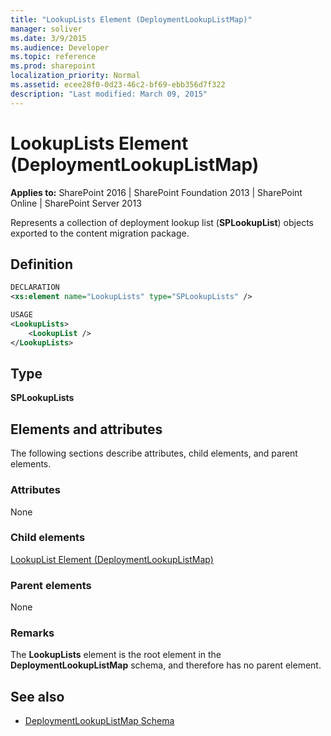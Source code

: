```yaml
---
title: "LookupLists Element (DeploymentLookupListMap)"
manager: soliver
ms.date: 3/9/2015
ms.audience: Developer
ms.topic: reference
ms.prod: sharepoint
localization_priority: Normal
ms.assetid: ecee28f0-0d23-46c2-bf69-ebb356d7f322
description: "Last modified: March 09, 2015"
---
```


# LookupLists Element (DeploymentLookupListMap)

**Applies to:** SharePoint 2016 | SharePoint Foundation 2013 | SharePoint Online | SharePoint Server 2013
  
Represents a collection of deployment lookup list (**SPLookupList**) objects exported to the content migration package.

## Definition

```XML
DECLARATION
<xs:element name="LookupLists" type="SPLookupLists" />

USAGE
<LookupLists>
    <LookupList />
</LookupLists>

```

## Type

**SPLookupLists**
  
## Elements and attributes

The following sections describe attributes, child elements, and parent elements.

### Attributes

None
   
### Child elements

[LookupList Element (DeploymentLookupListMap)](lookuplist-element-deploymentlookuplistmap.md)
   
### Parent elements

None
   
### Remarks

The **LookupLists** element is the root element in the **DeploymentLookupListMap** schema, and therefore has no parent element. 
  
## See also

- [DeploymentLookupListMap Schema](deploymentlookuplistmap-schema.md)

